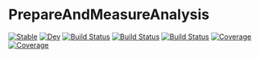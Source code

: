 # PrepareAndMeasureAnalysis

[![Stable](https://img.shields.io/badge/docs-stable-blue.svg)](https://bdoolittle.github.io/PrepareAndMeasureAnalysis.jl/stable)
[![Dev](https://img.shields.io/badge/docs-dev-blue.svg)](https://bdoolittle.github.io/PrepareAndMeasureAnalysis.jl/dev)
[![Build Status](https://github.com/bdoolittle/PrepareAndMeasureAnalysis.jl/workflows/CI/badge.svg)](https://github.com/bdoolittle/PrepareAndMeasureAnalysis.jl/actions)
[![Build Status](https://travis-ci.com/bdoolittle/PrepareAndMeasureAnalysis.jl.svg?branch=master)](https://travis-ci.com/bdoolittle/PrepareAndMeasureAnalysis.jl)
[![Build Status](https://ci.appveyor.com/api/projects/status/github/bdoolittle/PrepareAndMeasureAnalysis.jl?svg=true)](https://ci.appveyor.com/project/bdoolittle/PrepareAndMeasureAnalysis-jl)
[![Coverage](https://codecov.io/gh/bdoolittle/PrepareAndMeasureAnalysis.jl/branch/master/graph/badge.svg)](https://codecov.io/gh/bdoolittle/PrepareAndMeasureAnalysis.jl)
[![Coverage](https://coveralls.io/repos/github/bdoolittle/PrepareAndMeasureAnalysis.jl/badge.svg?branch=master)](https://coveralls.io/github/bdoolittle/PrepareAndMeasureAnalysis.jl?branch=master)
